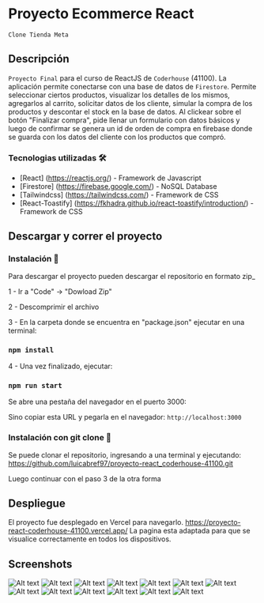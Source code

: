 # Proyecto Ecommerce React

`Clone Tienda Meta`

## Descripción

`Proyecto Final` para el curso de ReactJS de `Coderhouse` (41100).
La aplicación permite conectarse con una base de datos de `Firestore`.
Permite seleccionar ciertos productos, visualizar los detalles de los mismos, agregarlos al carrito, solicitar datos de los cliente, simular la compra de los productos y descontar el stock en la base de datos. Al clickear sobre el botón "Finalizar compra", pide llenar un formulario con datos básicos y luego de confirmar se genera un id de orden de compra en firebase donde se guarda con los datos del cliente con los productos que compró.

### Tecnologias utilizadas 🛠️

- [React] (https://reactjs.org/) - Framework de Javascript
- [Firestore] (https://firebase.google.com/) - NoSQL Database
- [Tailwindcss] (https://tailwindcss.com/) - Framework de CSS
- [React-Toastify] (https://fkhadra.github.io/react-toastify/introduction/) - Framework de CSS

## Descargar y correr el proyecto

### Instalación 🔧

Para descargar el proyecto pueden descargar el repositorio en formato zip_

1 - Ir a "Code" -> "Dowload Zip"

2 - Descomprimir el archivo

3 - En la carpeta donde se encuentra en "package.json" ejecutar en una terminal:

### `npm install`

4 - Una vez finalizado, ejecutar:

### `npm run start`

Se abre una pestaña del navegador en el puerto 3000:

Sino copiar esta URL y pegarla en el navegador: `http://localhost:3000`

### Instalación con git clone 🔧

Se puede clonar el repositorio, ingresando a una terminal y ejecutando: https://github.com/luicabref97/proyecto-react_coderhouse-41100.git

Luego continuar con el paso 3 de la otra forma

## Despliegue

El proyecto fue desplegado en Vercel para navegarlo.
https://proyecto-react-coderhouse-41100.vercel.app/ La pagina esta adaptada para que se visualice correctamente en todos los dispositivos.

## Screenshots

![Alt text](https://github.com/luicabref97/proyecto-react_coderhouse-41100/blob/master/docs/Screenshot_1.png "Home-1")
![Alt text](https://github.com/luicabref97/proyecto-react_coderhouse-41100/blob/master/docs/Screenshot_2.png "Home-2")
![Alt text](https://github.com/luicabref97/proyecto-react_coderhouse-41100/blob/master/docs/Screenshot_3.png "Home-3")
![Alt text](https://github.com/luicabref97/proyecto-react_coderhouse-41100/blob/master/docs/Screenshot_7.png "Home-DarkMode")
![Alt text](https://github.com/luicabref97/proyecto-react_coderhouse-41100/blob/master/docs/Screenshot_4.png "Category-1")
![Alt text](https://github.com/luicabref97/proyecto-react_coderhouse-41100/blob/master/docs/Screenshot_5.png "Category-2")
![Alt text](https://github.com/luicabref97/proyecto-react_coderhouse-41100/blob/master/docs/Screenshot_6.png "Category-3")
![Alt text](https://github.com/luicabref97/proyecto-react_coderhouse-41100/blob/master/docs/Screenshot_8.png  "ItemDetail-1")
![Alt text](https://github.com/luicabref97/proyecto-react_coderhouse-41100/blob/master/docs/Screenshot_9.png  "ItemDetail-2")
![Alt text](https://github.com/luicabref97/proyecto-react_coderhouse-41100/blob/master/docs/Screenshot_10.png "Cart")
![Alt text](https://github.com/luicabref97/proyecto-react_coderhouse-41100/blob/master/docs/Screenshot_11.png "Checkout-1")
![Alt text](https://github.com/luicabref97/proyecto-react_coderhouse-41100/blob/master/docs/Screenshot_12.png "Checkout-2")
![Alt text](https://github.com/luicabref97/proyecto-react_coderhouse-41100/blob/master/docs/Screenshot_13.png "OC_Confirmed")

